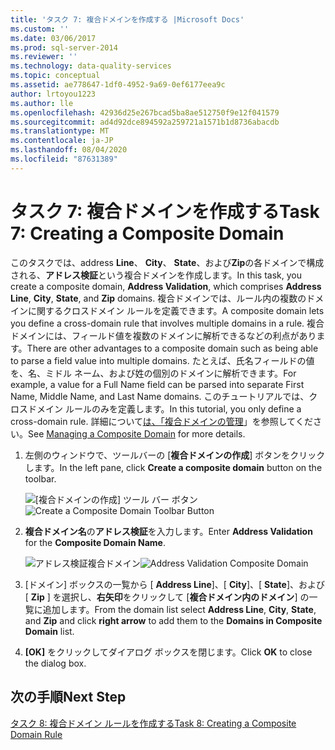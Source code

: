 ```yaml
---
title: 'タスク 7: 複合ドメインを作成する |Microsoft Docs'
ms.custom: ''
ms.date: 03/06/2017
ms.prod: sql-server-2014
ms.reviewer: ''
ms.technology: data-quality-services
ms.topic: conceptual
ms.assetid: ae778647-1df0-4952-9a69-0ef6177eea9c
author: lrtoyou1223
ms.author: lle
ms.openlocfilehash: 42936d25e267bcad5ba8ae512750f9e12f041579
ms.sourcegitcommit: ad4d92dce894592a259721a1571b1d8736abacdb
ms.translationtype: MT
ms.contentlocale: ja-JP
ms.lasthandoff: 08/04/2020
ms.locfileid: "87631389"
---
```

# <a name="task-7-creating-a-composite-domain"></a><span data-ttu-id="b7c03-102">タスク 7: 複合ドメインを作成する</span><span class="sxs-lookup"><span data-stu-id="b7c03-102">Task 7: Creating a Composite Domain</span></span>
  <span data-ttu-id="b7c03-103">このタスクでは、address **Line**、 **City**、 **State**、および**Zip**の各ドメインで構成される、**アドレス検証**という複合ドメインを作成します。</span><span class="sxs-lookup"><span data-stu-id="b7c03-103">In this task, you create a composite domain, **Address Validation**, which comprises **Address Line**, **City**, **State**, and **Zip** domains.</span></span> <span data-ttu-id="b7c03-104">複合ドメインでは、ルール内の複数のドメインに関するクロスドメイン ルールを定義できます。</span><span class="sxs-lookup"><span data-stu-id="b7c03-104">A composite domain lets you define a cross-domain rule that involves multiple domains in a rule.</span></span> <span data-ttu-id="b7c03-105">複合ドメインには、フィールド値を複数のドメインに解析できるなどの利点があります。</span><span class="sxs-lookup"><span data-stu-id="b7c03-105">There are other advantages to a composite domain such as being able to parse a field value into multiple domains.</span></span>  <span data-ttu-id="b7c03-106">たとえば、氏名フィールドの値を、名、ミドル ネーム、および姓の個別のドメインに解析できます。</span><span class="sxs-lookup"><span data-stu-id="b7c03-106">For example, a value for a Full Name field can be parsed into separate First Name, Middle Name, and Last Name domains.</span></span> <span data-ttu-id="b7c03-107">このチュートリアルでは、クロスドメイン ルールのみを定義します。</span><span class="sxs-lookup"><span data-stu-id="b7c03-107">In this tutorial, you only define a cross-domain rule.</span></span> <span data-ttu-id="b7c03-108">詳細について[は、「複合ドメインの管理](https://msdn.microsoft.com/library/hh510399.aspx)」を参照してください。</span><span class="sxs-lookup"><span data-stu-id="b7c03-108">See [Managing a Composite Domain](https://msdn.microsoft.com/library/hh510399.aspx) for more details.</span></span>  
  
1.  <span data-ttu-id="b7c03-109">左側のウィンドウで、ツールバーの [**複合ドメインの作成**] ボタンをクリックします。</span><span class="sxs-lookup"><span data-stu-id="b7c03-109">In the left pane, click **Create a composite domain** button on the toolbar.</span></span>  
  
     <span data-ttu-id="b7c03-110">![[複合ドメインの作成] ツール バー ボタン](../../2014/tutorials/media/et-creatingacompositedomain-01.jpg "[複合ドメインの作成] ツール バー ボタン")</span><span class="sxs-lookup"><span data-stu-id="b7c03-110">![Create a Composite Domain Toolbar Button](../../2014/tutorials/media/et-creatingacompositedomain-01.jpg "Create a Composite Domain Toolbar Button")</span></span>  
  
2.  <span data-ttu-id="b7c03-111">**複合ドメイン名**の**アドレス検証**を入力します。</span><span class="sxs-lookup"><span data-stu-id="b7c03-111">Enter **Address Validation** for the **Composite Domain Name**.</span></span>  
  
     <span data-ttu-id="b7c03-112">![アドレス検証複合ドメイン](../../2014/tutorials/media/et-creatingacompositedomain-02.jpg "アドレス検証複合ドメイン")</span><span class="sxs-lookup"><span data-stu-id="b7c03-112">![Address Validation Composite Domain](../../2014/tutorials/media/et-creatingacompositedomain-02.jpg "Address Validation Composite Domain")</span></span>  
  
3.  <span data-ttu-id="b7c03-113">[ドメイン] ボックスの一覧から [ **Address Line**]、[ **City**]、[ **State**]、および [ **Zip** ] を選択し、**右矢印**をクリックして [**複合ドメイン内のドメイン**] の一覧に追加します。</span><span class="sxs-lookup"><span data-stu-id="b7c03-113">From the domain list select **Address Line**, **City**, **State**, and **Zip** and click **right arrow** to add them to the **Domains in Composite Domain** list.</span></span>  
  
4.  <span data-ttu-id="b7c03-114">**[OK]** をクリックしてダイアログ ボックスを閉じます。</span><span class="sxs-lookup"><span data-stu-id="b7c03-114">Click **OK** to close the dialog box.</span></span>  
  
## <a name="next-step"></a><span data-ttu-id="b7c03-115">次の手順</span><span class="sxs-lookup"><span data-stu-id="b7c03-115">Next Step</span></span>  
 [<span data-ttu-id="b7c03-116">タスク 8: 複合ドメイン ルールを作成する</span><span class="sxs-lookup"><span data-stu-id="b7c03-116">Task 8: Creating a Composite Domain Rule</span></span>](../../2014/tutorials/task-8-creating-a-composite-domain-rule.md)  
  
  
